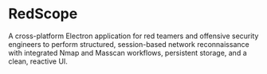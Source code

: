 # RedScope
A cross-platform Electron application for red teamers and offensive security engineers to perform structured, session-based network reconnaissance with integrated Nmap and Masscan workflows, persistent storage, and a clean, reactive UI.
